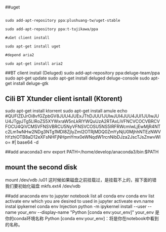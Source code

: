 ##uget
````

sudo add-apt-repository ppa:plushuang-tw/uget-stable

sudo add-apt-repository ppa:t-tujikawa/ppa

#uGet client install

sudo apt-get install uget

#depend aria2

sudo apt-get install aria2
````

##BT client install (Deluged)
sudo add-apt-repository ppa:deluge-team/ppa
sudo apt-get update
sudo apt-get install deluged deluge-console
sudo apt-get install deluge-gtk


## Cili BT Xtunder client isntall (Ktorent)
sudo apt-get install ktorrent
sudo apt-get install amule
echo #QUFlZDJrOi8vfGZpbGV8JUU4JUExJThDJUU1JUIwJUI4JUU4JUI1JUIwJUU4JTgyJTg5LlRoZS5XYWxraW5nLkRlYWQuUzA2RTAxLiVFNCVCOCVBRCVFOCU4QiVCMSVFNSVBRCU5NyVFNSVCOSU5NS5IRFRWcmlwLjEwMjR4NTc2Lm1wNHw2NDg3NTg1MDl8ZjIyZmI2OTRjMDQ0ZmYyNjU0MjhhNTEzNWVhYzhiOTB8aD12eXFsNHFjNHpmYmx0eWNqdW1rcnNibDJza2JscTJsZnwvWlo= #| base64 -d


##add anaconda3 env
export PATH=/home/develop/anaconda3/bin:$PATH



## mount the second disk
 mount /dev/vdb /u01
这时候如果磁盘之前挂载过，是挂载不上的，报下面的错
我们要初始化磁盘
mkfs.ext4 /dev/vdb


##add anaconda env to  jupyter notebook
list all conda env
 conda env list
activate env which you are desired to used in jupyter
activeate  evn.name
instal ipykernel
conda env Injection
python -m ipykernel install --user --name your_env --display-name "Python [conda env:your_env]"
your_env 是你的conda环境名称
Python [conda env:your_env]：将是你在notebook中看到的名称。
